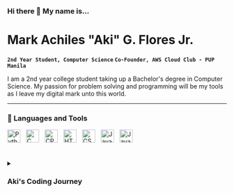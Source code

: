 ### Hi there 👋 My name is...
# Mark Achiles "Aki" G. Flores Jr.

**`2nd Year Student, Computer Science` `Co-Founder, AWS Cloud Club - PUP Manila`**

I am a 2nd year college student taking up a Bachelor's degree in Computer Science. My passion for problem solving and programming will be my tools as I leave my digital mark unto this world.

---

### 🧰 Languages and Tools

<img align="left" alt="Python" width="30px" style="padding-right:10px;" src="https://cdn.jsdelivr.net/gh/devicons/devicon/icons/python/python-original.svg" />
<img align="left" alt="C" width="30px" style="padding-right:10px;" src="https://cdn.jsdelivr.net/gh/devicons/devicon/icons/c/c-original.svg" />
<img align="left" alt="CPP" width="30px" style="padding-right:10px;" src="https://cdn.jsdelivr.net/gh/devicons/devicon/icons/cplusplus/cplusplus-original.svg" />
<img align="left" alt="HTML" width="30px" style="padding-right:10px;" src="https://cdn.jsdelivr.net/gh/devicons/devicon/icons/html5/html5-plain.svg" />
<img align="left" alt="CSS" width="30px" style="padding-right:10px;" src="https://cdn.jsdelivr.net/gh/devicons/devicon/icons/css3/css3-plain.svg" />
<img align="left" alt="JavaScript" width="30px" style="padding-right:10px;" src="https://cdn.jsdelivr.net/gh/devicons/devicon/icons/javascript/javascript-plain.svg" />
<img alt="JavaScript" width="30px" style="padding-right:10px;" src="https://cdn.jsdelivr.net/gh/devicons/devicon/icons/sqlite/sqlite-original.svg" />

#

<details>
  <summary><h3>Aki's Coding Journey</h3></summary>
  I started my coding journey during my 3rd year in junior high school. We had an ICT class where we were taught about the usual stuff like the history of computers and the parts of computers, but we were also taught about HTML and CSS. This was the first time I was introduced to the world of programming and I instantly fell in love. Since then, I knew that it was the right career for me. I started grinding out and making my own websites, but I was never satisfied because the creative process is a bit difficult. Fast forward to January of 2020, my friend introduced me to Python. It was an exhilirating experience. Python combined my newfound love of programming with my passion for puzzles and problem solving. Around March of 2020, the Covid-19 Pandemic started in the Philippines and I dedicated 2-3 years of my life into just learning Python. Because of Python, I have a lot of concepts understood and I can easily switch to other programming languages. Now, I am currently trying to pursue a career in Data Science but I'm still open to exploration and I'm excited to see what lies ahead in my programming journey. - Aki, May 2023

<!--
**MachiBytes/MachiBytes** is a ✨ _special_ ✨ repository because its `README.md` (this file) appears on your GitHub profile.

Here are some ideas to get you started:

- 🔭 I’m currently working on ...
- 🌱 I’m currently learning ...
- 👯 I’m looking to collaborate on ...
- 🤔 I’m looking for help with ...
- 💬 Ask me about ...
- 📫 How to reach me: ...
- 😄 Pronouns: ...
- ⚡ Fun fact: ...
-->
